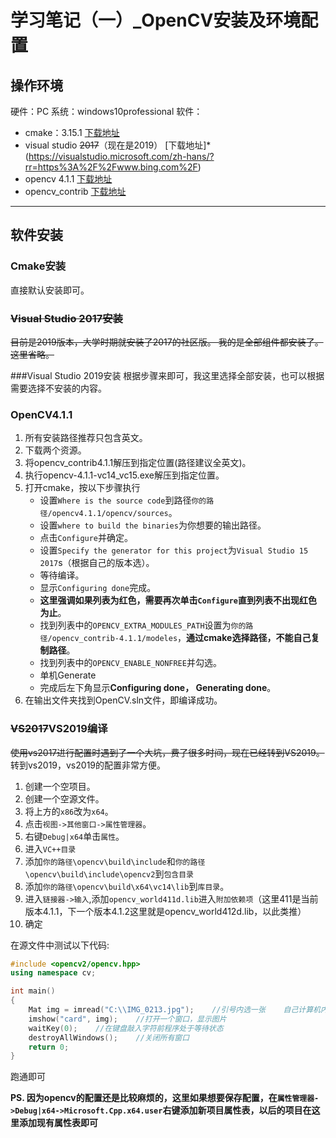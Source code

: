 # 学习笔记（一）_OpenCV安装及环境配置

## 操作环境

硬件：PC
系统：windows10professional
软件：

* cmake：3.15.1 [下载地址](https://cmake.org/download/)
* visual studio ~~2017~~（现在是2019） [下载地址]* (https://visualstudio.microsoft.com/zh-hans/?rr=https%3A%2F%2Fwww.bing.com%2F)
* opencv 4.1.1 [下载地址](https://opencv.org/releases/)
* opencv_contrib [下载地址](https://github.com/opencv/opencv_contrib/releases/tag/4.1.1)

---

## 软件安装


### Cmake安装
直接默认安装即可。

### ~~Visual Studio 2017安装~~
~~目前是2019版本，大学时期就安装了2017的社区版。
我的是全部组件都安装了。这里省略。~~

###Visual Studio 2019安装
根据步骤来即可，我这里选择全部安装，也可以根据需要选择不安装的内容。

### OpenCV4.1.1

1. 所有安装路径推荐只包含英文。
1. 下载两个资源。
1. 将opencv_contrib4.1.1解压到指定位置(路径建议全英文)。
1. 执行opencv-4.1.1-vc14_vc15.exe解压到指定位置。
1. 打开cmake，按以下步骤执行
    * 设置`Where is the source code`到路径`你的路径/opencv4.1.1/opencv/sources`。
    * 设置`where to build the binaries`为你想要的输出路径。
    * 点击`Configure`并确定。
    * 设置`Specify the generator for this project`为`Visual Studio 15 2017`s（根据自己的版本选）。
    * 等待编译。
    * 显示`Configuring done`完成。
    * **这里强调如果列表为红色，需要再次单击`Configure`直到列表不出现红色为止**。
    * 找到列表中的`OPENCV_EXTRA_MODULES_PATH`设置为`你的路径/opencv_contrib-4.1.1/modeles`，**通过cmake选择路径，不能自己复制路径**。
    * 找到列表中的`OPENCV_ENABLE_NONFREE`并勾选。
    * 单机Generate
    * 完成后左下角显示**Configuring done， Generating done**。
1. 在输出文件夹找到OpenCV.sln文件，即编译成功。

### ~~VS2017~~VS2019编译
~~使用vs2017进行配置时遇到了一个大坑，费了很多时间，现在已经转到VS2019。~~
转到vs2019，vs2019的配置非常方便。

1. 创建一个空项目。
1. 创建一个空源文件。
1. 将上方的`x86`改为`x64`。
1. 点击`视图->其他窗口->属性管理器`。
1. 右键`Debug|x64`单击`属性`。
1. 进入`VC++目录`
1. 添加`你的路径\opencv\build\include`和`你的路径\opencv\build\include\opencv2`到`包含目录`
1. 添加`你的路径\opencv\build\x64\vc14\lib`到`库目录`。
1. 进入`链接器->输入`,添加`opencv_world411d.lib`进入`附加依赖项`（这里411是当前版本4.1.1，下一个版本4.1.2这里就是opencv_world412d.lib，以此类推）
1. 确定

在源文件中测试以下代码:
```c++
#include <opencv2/opencv.hpp>
using namespace cv;

int main() 
{
    Mat img = imread("C:\\IMG_0213.jpg");    //引号内选一张    自己计算机内的图片的路径
    imshow("card", img);    //打开一个窗口，显示图片
    waitKey(0);    //在键盘敲入字符前程序处于等待状态
    destroyAllWindows();    //关闭所有窗口
    return 0;
}
```

跑通即可

**PS. 因为opencv的配置还是比较麻烦的，这里如果想要保存配置，在`属性管理器->Debug|x64->Microsoft.Cpp.x64.user`右键添加新项目属性表，以后的项目在这里添加现有属性表即可**
    
    